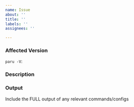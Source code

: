 ```yaml
---
name: Issue
about: ''
title: ''
labels: ''
assignees: ''

---
```


### Affected Version
`paru -V`:

### Description

### Output
Include the FULL output of any relevant commands/configs

```sh

```
